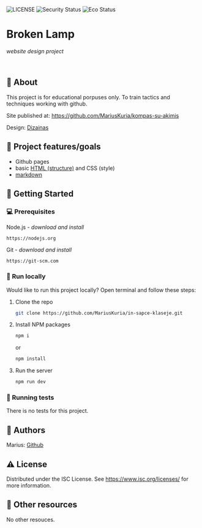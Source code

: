 ![LICENSE](https://img.shields.io/badge/license-ISC-green)
![Security Status](https://img.shields.io/security-headers?label=Security&url=https%3A%2F%2Fgithub.com&style=flat-square)
![Eco Status](https://img.shields.io/badge/ECO-Friendly-green.svg)

# Broken Lamp

_website design project_

<br>

## 🌟 About

This project is for educational porpuses only. To train tactics and techniques working with github.

Site published at: https://github.com/MariusKuria/kompas-su-akimis

Design: [Dizainas](./images/dizainas.jpg)

## 🎯 Project features/goals

- Github pages
- basic [HTML (structure)](https://www.w3schools.com/TAGS/default.asp) and CSS (style)
- [markdown](https://docs.github.com/en/get-started/writing-on-github/getting-started-with-writing-and-formatting-on-github/basic-writing-and-formatting-syntax)

## 🧰 Getting Started

### 💻 Prerequisites

Node.js - _download and install_

```
https://nodejs.org
```

Git - _download and install_

```
https://git-scm.com
```

### 🏃 Run locally

Would like to run this project locally? Open terminal and follow these steps:

1. Clone the repo
   ```sh
   git clone https://github.com/MariusKuria/in-sapce-klaseje.git
   ```
2. Install NPM packages
   ```sh
   npm i
   ```
   or
   ```sh
   npm install
   ```
3. Run the server
   ```sh
   npm run dev
   ```

### 🧪 Running tests

There is no tests for this project.

## 🚀 Authors

Marius: [Github](https://github.com/MariusKuria)

## ⚠️ License

Distributed under the ISC License. See https://www.isc.org/licenses/ for more information.

## 🔗 Other resources

No other resouces.
